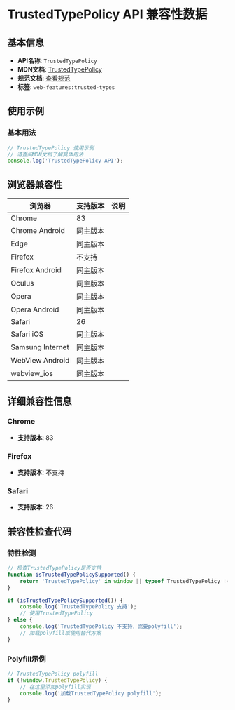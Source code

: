 # TrustedTypePolicy API 兼容性数据

## 基本信息

- **API名称**: `TrustedTypePolicy`
- **MDN文档**: [TrustedTypePolicy](https://developer.mozilla.org/docs/Web/API/TrustedTypePolicy)
- **规范文档**: [查看规范](https://w3c.github.io/trusted-types/dist/spec/#trusted-type-policy)
- **标签**: `web-features:trusted-types`

## 使用示例

### 基本用法

```javascript
// TrustedTypePolicy 使用示例
// 请查阅MDN文档了解具体用法
console.log('TrustedTypePolicy API');
```

## 浏览器兼容性

| 浏览器 | 支持版本 | 说明 |
|--------|----------|------|
| Chrome | 83 |  |
| Chrome Android | 同主版本 |  |
| Edge | 同主版本 |  |
| Firefox | 不支持 |  |
| Firefox Android | 同主版本 |  |
| Oculus | 同主版本 |  |
| Opera | 同主版本 |  |
| Opera Android | 同主版本 |  |
| Safari | 26 |  |
| Safari iOS | 同主版本 |  |
| Samsung Internet | 同主版本 |  |
| WebView Android | 同主版本 |  |
| webview_ios | 同主版本 |  |

## 详细兼容性信息

### Chrome

- **支持版本**: 83

### Firefox

- **支持版本**: 不支持

### Safari

- **支持版本**: 26

## 兼容性检查代码

### 特性检测

```javascript
// 检查TrustedTypePolicy是否支持
function isTrustedTypePolicySupported() {
    return 'TrustedTypePolicy' in window || typeof TrustedTypePolicy !== 'undefined';
}

if (isTrustedTypePolicySupported()) {
    console.log('TrustedTypePolicy 支持');
    // 使用TrustedTypePolicy
} else {
    console.log('TrustedTypePolicy 不支持，需要polyfill');
    // 加载polyfill或使用替代方案
}
```

### Polyfill示例

```javascript
// TrustedTypePolicy polyfill
if (!window.TrustedTypePolicy) {
    // 在这里添加polyfill实现
    console.log('加载TrustedTypePolicy polyfill');
}
```

